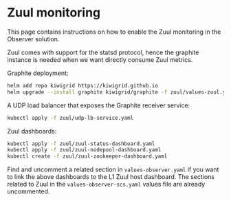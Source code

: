 # Zuul monitoring

This page contains instructions on how to enable the Zuul monitoring in the Observer solution. 

Zuul comes with support for the statsd protocol, hence the graphite instance is needed when
we want directly consume Zuul metrics.

Graphite deployment:
```bash
helm add repo kiwigrid https://kiwigrid.github.io
helm upgrade --install graphite kiwigrid/graphite -f zuul/values-zuul.yaml
```

A UDP load balancer that exposes the Graphite receiver service:
```bash
kubectl apply -f zuul/udp-lb-service.yaml
```

Zuul dashboards:
```bash
kubectl apply -f zuul/zuul-status-dashboard.yaml
kubectl apply -f zuul/zuul-nodepool-dashboard.yaml
kubectl create -f zuul/zuul-zookeeper-dashboard.yaml
```

Find and uncomment a related section in `values-observer.yaml` if you want to link the above
dashboards to the L1 Zuul host dashboard. 
The sections related to Zuul in the `values-observer-scs.yaml` values file are already uncommented.
